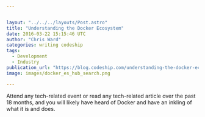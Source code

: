 ```yaml
---


layout: "../../../layouts/Post.astro"
title: "Understanding the Docker Ecosystem"
date: 2016-03-22 15:15:46 UTC
author: "Chris Ward"
categories: writing codeship
tags:
  - Development
  - Industry
publication_url: "https://blog.codeship.com/understanding-the-docker-ecosystem/"
image: images/docker_es_hub_search.png

---
```

Attend any tech-related event or read any tech-related article over the past 18 months, and you will likely have heard of Docker and have an inkling of what it is and does.


